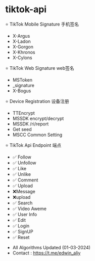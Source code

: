 # tiktok-api

⭐ TikTok Mobile Signature 手机签名
* X-Argus
* X-Ladon
* X-Gorgon
* X-Khronos
* X-Cylons

⭐ TikTok Web Signature web签名
* MSToken
* _signature
* X-Bogus

⭐ Device Registration 设备注册
* TTEncrypt
* MSSDK encrypt/decrypt
* MSSDK /ri/report
* Get seed
* MSCC Common Setting

⭐ TikTok Api Endpoint 端点
* ✅ Follow
* ✅ Unfollow
* ✅ Like
* ✅ Unlike
* ✅ Comment
* ✅ Upload
* ❌Message
* ❌upload
* ✅ Search
* ✅ Video Aweme
* ✅ User Info
* ✅ Edit
* ✅ Login
* ✅ SignUP
* ✅ Reset
- All Algorithms Updated (01-03-2024)
- Contact : https://t.me/edwin_aliy
